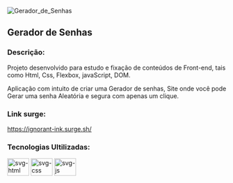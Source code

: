 ![Gerador_de_Senhas](https://user-images.githubusercontent.com/102442943/193482556-f3086fdb-807a-4732-b7ee-1ef382c7f883.png)

## Gerador de Senhas

### Descrição:

Projeto desenvolvido para estudo e fixação de conteúdos de Front-end, tais como Html, Css, Flexbox, javaScript, DOM.

Aplicação com intuito de criar uma Gerador de senhas, Site onde você pode Gerar uma senha Aleatória e segura com apenas um clique.

### Link surge:

https://ignorant-ink.surge.sh/

### Tecnologias Ultilizadas:

<div>
  <img height="40px" width="50px" src="https://cdn.jsdelivr.net/gh/devicons/devicon/icons/html5/html5-original.svg" alt="svg-html"/>
  <img height="40px" width="50px" src="https://cdn.jsdelivr.net/gh/devicons/devicon/icons/css3/css3-original.svg" alt="svg-css"/>
  <img height="40px" width="50px" src="https://cdn.jsdelivr.net/gh/devicons/devicon/icons/javascript/javascript-original.svg" alt="svg-js"/>
</div>
